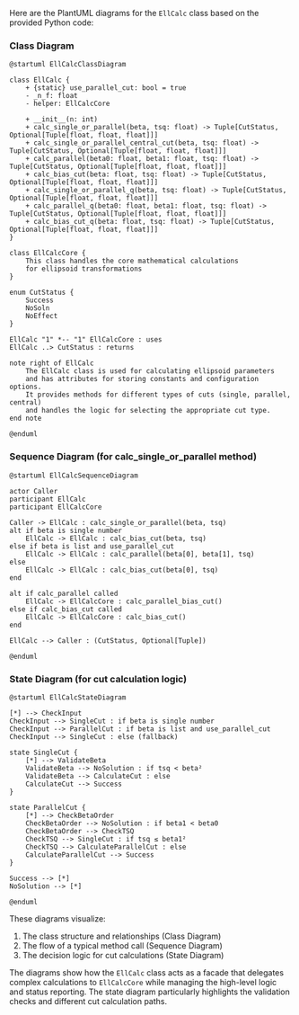 Here are the PlantUML diagrams for the `EllCalc` class based on the provided Python code:

### Class Diagram
```plantuml
@startuml EllCalcClassDiagram

class EllCalc {
    + {static} use_parallel_cut: bool = true
    - _n_f: float
    - helper: EllCalcCore

    + __init__(n: int)
    + calc_single_or_parallel(beta, tsq: float) -> Tuple[CutStatus, Optional[Tuple[float, float, float]]]
    + calc_single_or_parallel_central_cut(beta, tsq: float) -> Tuple[CutStatus, Optional[Tuple[float, float, float]]]
    + calc_parallel(beta0: float, beta1: float, tsq: float) -> Tuple[CutStatus, Optional[Tuple[float, float, float]]]
    + calc_bias_cut(beta: float, tsq: float) -> Tuple[CutStatus, Optional[Tuple[float, float, float]]]
    + calc_single_or_parallel_q(beta, tsq: float) -> Tuple[CutStatus, Optional[Tuple[float, float, float]]]
    + calc_parallel_q(beta0: float, beta1: float, tsq: float) -> Tuple[CutStatus, Optional[Tuple[float, float, float]]]
    + calc_bias_cut_q(beta: float, tsq: float) -> Tuple[CutStatus, Optional[Tuple[float, float, float]]]
}

class EllCalcCore {
    This class handles the core mathematical calculations
    for ellipsoid transformations
}

enum CutStatus {
    Success
    NoSoln
    NoEffect
}

EllCalc "1" *-- "1" EllCalcCore : uses
EllCalc ..> CutStatus : returns

note right of EllCalc
    The EllCalc class is used for calculating ellipsoid parameters
    and has attributes for storing constants and configuration options.
    It provides methods for different types of cuts (single, parallel, central)
    and handles the logic for selecting the appropriate cut type.
end note

@enduml
```

### Sequence Diagram (for calc_single_or_parallel method)
```plantuml
@startuml EllCalcSequenceDiagram

actor Caller
participant EllCalc
participant EllCalcCore

Caller -> EllCalc : calc_single_or_parallel(beta, tsq)
alt if beta is single number
    EllCalc -> EllCalc : calc_bias_cut(beta, tsq)
else if beta is list and use_parallel_cut
    EllCalc -> EllCalc : calc_parallel(beta[0], beta[1], tsq)
else
    EllCalc -> EllCalc : calc_bias_cut(beta[0], tsq)
end

alt if calc_parallel called
    EllCalc -> EllCalcCore : calc_parallel_bias_cut()
else if calc_bias_cut called
    EllCalc -> EllCalcCore : calc_bias_cut()
end

EllCalc --> Caller : (CutStatus, Optional[Tuple])

@enduml
```

### State Diagram (for cut calculation logic)
```plantuml
@startuml EllCalcStateDiagram

[*] --> CheckInput
CheckInput --> SingleCut : if beta is single number
CheckInput --> ParallelCut : if beta is list and use_parallel_cut
CheckInput --> SingleCut : else (fallback)

state SingleCut {
    [*] --> ValidateBeta
    ValidateBeta --> NoSolution : if tsq < beta²
    ValidateBeta --> CalculateCut : else
    CalculateCut --> Success
}

state ParallelCut {
    [*] --> CheckBetaOrder
    CheckBetaOrder --> NoSolution : if beta1 < beta0
    CheckBetaOrder --> CheckTSQ
    CheckTSQ --> SingleCut : if tsq ≤ beta1²
    CheckTSQ --> CalculateParallelCut : else
    CalculateParallelCut --> Success
}

Success --> [*]
NoSolution --> [*]

@enduml
```

These diagrams visualize:
1. The class structure and relationships (Class Diagram)
2. The flow of a typical method call (Sequence Diagram)
3. The decision logic for cut calculations (State Diagram)

The diagrams show how the `EllCalc` class acts as a facade that delegates complex calculations to `EllCalcCore` while managing the high-level logic and status reporting. The state diagram particularly highlights the validation checks and different cut calculation paths.